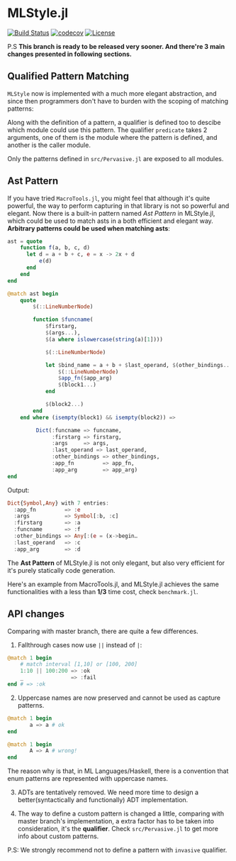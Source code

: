 

MLStyle.jl
=========================

[![Build Status](https://travis-ci.org/thautwarm/MLStyle.jl.svg?branch=master)](https://travis-ci.org/thautwarm/MLStyle.jl)
[![codecov](https://codecov.io/gh/thautwarm/MLStyle.jl/branch/master/graph/badge.svg)](https://codecov.io/gh/thautwarm/MLStyle.jl)
[![License](https://img.shields.io/badge/license-MIT-blue.svg)](https://github.com/thautwarm/MLStyle.jl/blob/master/LICENSE)
<!-- [![Docs](https://img.shields.io/badge/docs-latest-orange.svg)](https://thautwarm.github.io/MLStyle.jl/latest/) -->


P.S **This branch is ready to be released very sooner. And there're 3 main changes presented in following sections.**

## Qualified Pattern Matching

`MLStyle` now is implemented with a much more elegant abstraction,
and since then programmers don't have to burden with the scoping of matching patterns:

Along with the definition of a pattern, a qualifier is defined too to descibe which module could use this pattern.
The qualifier `predicate` takes 2 arguments, one of them is the module where the pattern is defined, and another is the caller module.

Only the patterns defined in `src/Pervasive.jl` are exposed to all modules.


## Ast Pattern

If you have tried `MacroTools.jl`, you might feel that although it's quite powerful,
the way to perform capturing in that library is not so powerful and elegant. Now there is a
built-in pattern named *Ast Pattern* in MLStyle.jl, which could be used to match asts in a both
efficient and elegant way. **Arbitrary patterns could be used when matching asts**:


```julia
ast = quote
    function f(a, b, c, d)
      let d = a + b + c, e = x -> 2x + d
          e(d)
      end
    end
end

@match ast begin
    quote
        $(::LineNumberNode)

        function $funcname(
            $firstarg,
            $(args...),
            $(a where islowercase(string(a)[1])))

            $(::LineNumberNode)

            let $bind_name = a + b + $last_operand, $(other_bindings...)
                $(::LineNumberNode)
                $app_fn($app_arg)
                $(block1...)
            end

            $(block2...)
        end
    end where (isempty(block1) && isempty(block2)) =>

         Dict(:funcname => funcname,
              :firstarg => firstarg,
              :args     => args,
              :last_operand => last_operand,
              :other_bindings => other_bindings,
              :app_fn         => app_fn,
              :app_arg        => app_arg)
end

```

Output:

```julia
Dict{Symbol,Any} with 7 entries:
  :app_fn         => :e
  :args           => Symbol[:b, :c]
  :firstarg       => :a
  :funcname       => :f
  :other_bindings => Any[:(e = (x->begin…
  :last_operand   => :c
  :app_arg        => :d

```

The **Ast Pattern** of MLStyle.jl is not only elegant, but also very efficient for
it's purely statically code generation.

Here's an example from MacroTools.jl, and MLStyle.jl achieves the same functionalities with a less than **1/3** time cost, check `benchmark.jl`.


## API changes

Comparing with master branch, there are quite a few differences.

1. Fallthrough cases now use `||` instead of `|`:

```julia
@match 1 begin
    # match interval [1,10] or [100, 200]
    1:10 || 100:200 => :ok
    _               => :fail
end # => :ok
```

2. Uppercase names are now preserved and cannot be used as capture patterns.

```julia
@match 1 begin
       a => a # ok
end

@match 1 begin
       A => A # wrong!
end

```

The reason why is that, in ML Languages/Haskell,
there is a convention that enum patterns are represented with uppercase names.

3. ADTs are tentatively removed. We need more time to design a better(syntactically and functionally) ADT implementation.

4. The way to define a custom pattern is changed a little, comparing with master branch's implementation, a extra factor has to be
taken into consideration, it's the **qualifier**. Check `src/Pervasive.jl` to get more info about custom patterns.

P.S: We strongly recommend not to define a pattern with `invasive` qualifier.
